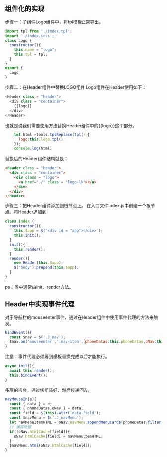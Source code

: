## 组件化的实现

步骤一：子组件Logo组件中，将tpl模板正常导出。
```javascript
import tpl from './index.tpl';
import './index.scss';
class Logo {
  constructor(){
    this.name = "logo";
    this.tpl = tpl;
  }
}
export {
  Logo
}
```
步骤二：在Header组件中替换LOGO组件
Logo组件在Header使用如下：
```javascript
<Header class = "header">
  <div class = "container">
    {{logo}}
  </div>
</Header>
```
也就是说我们需要使用方法替换Header组件中的{{logo}}这个部分。
```javascript
    let html =tools.tplReplace(tpl(),{
      logo:this.logo.tpl()
    });
    console.log(html)
```
替换后的Header组件结构就是：
```html
<Header class = "header">
  <div class = "container">
    <div class = "logo">
      <a href="./" class = "logo-lk"></a>
    </div>
  </div>
</Header>
```

步骤三：把Header组件添加到根节点上。
在入口文件Index.js中创建一个根节点。将Header追加到
```javascript
class Index {
  constructor(){
    this.$app = $('<div id = "app"></div>');
    this.init();
  }
  init(){
    this.render();
  }
  render(){
    new Header(this.$app);
    $('body').prepend(this.$app);
  }
}
```
ps：类中通常由init、render方法。

## Header中实现事件代理
对于导航栏的mouseenter事件，通过在Header组件中使用事件代理的方法来触发。
```javascript
bindEvent(){
  const $nav = $('.J_nav');
  $nav.on('mouseenter','.nav-item',{phoneDatas:this.phoneDatas,oNav:this.nav},this.nav.navMouseIn)
}
```
注意：事件代理必须等到模板替换完成以后才能执行。
```javascript
async init(){
  await this.render();
  this.bindEvent();
}
```

多层的嵌套，通过线组装好，然后传递回去。
```javascript
navMouseIn(e){
  const { data } = e;
  const { phoneDatas,oNav } = data;
  const field = $(this).attr('data-field');
  const $navMenu = $('.J_navMenu');
  let navMenuItemHTML = oNav.navMenu.appendMenuCards(phoneDatas.filter((item) => item.field=== field));
  // 缓存处理
  if(!oNav.htmlCache[field]){
    oNav.htmlCache[field] = navMenuItemHTML;
  }
  $navMenu.html(oNav.htmlCache[field]);
}
```
